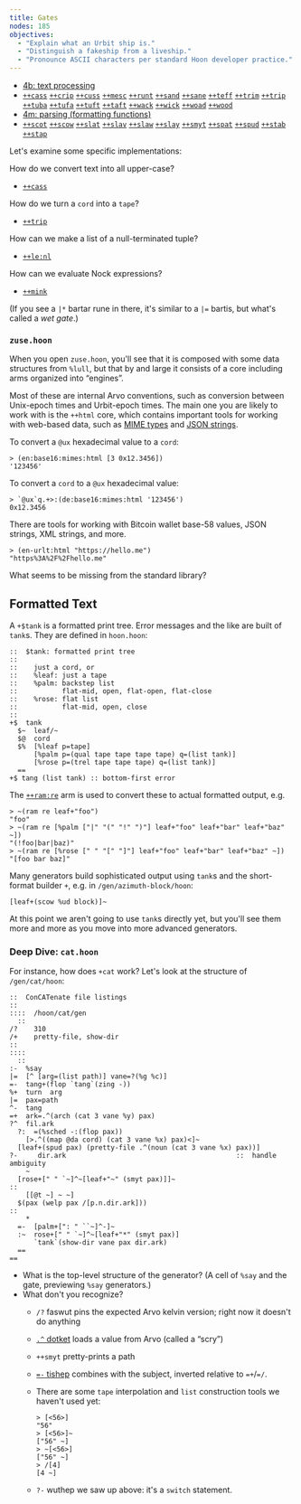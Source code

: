 ```yaml
---
title: Gates
nodes: 185
objectives:
  - "Explain what an Urbit ship is."
  - "Distinguish a fakeship from a liveship."
  - "Pronounce ASCII characters per standard Hoon developer practice."
---
```



-   [4b: text processing](https://urbit.org/docs/hoon/reference/stdlib#4b-text-processing)
  -   [`++cass`](https://urbit.org/docs/hoon/reference/stdlib/4b/#cass "To lowercase") [`++crip`](https://urbit.org/docs/hoon/reference/stdlib/4b/#crip "Tape to cord") [`++cuss`](https://urbit.org/docs/hoon/reference/stdlib/4b/#cuss "To uppercase") [`++mesc`](https://urbit.org/docs/hoon/reference/stdlib/4b/#mesc "Escape special characters") [`++runt`](https://urbit.org/docs/hoon/reference/stdlib/4b/#runt "Prepend n times") [`++sand`](https://urbit.org/docs/hoon/reference/stdlib/4b/#sand "Softcast by aura") [`++sane`](https://urbit.org/docs/hoon/reference/stdlib/4b/#sane "Check aura validity") [`++teff`](https://urbit.org/docs/hoon/reference/stdlib/4b/#teff "UTF8 length") [`++trim`](https://urbit.org/docs/hoon/reference/stdlib/4b/#trim "Tape split") [`++trip`](https://urbit.org/docs/hoon/reference/stdlib/4b/#trip "Cord to tape") [`++tuba`](https://urbit.org/docs/hoon/reference/stdlib/4b/#tuba "UTF8 to UTF32 tape") [`++tufa`](https://urbit.org/docs/hoon/reference/stdlib/4b/#tufa "UTF32 to UTF8 tape") [`++tuft`](https://urbit.org/docs/hoon/reference/stdlib/4b/#tuft "UTF32 to UTF8 text") [`++taft`](https://urbit.org/docs/hoon/reference/stdlib/4b/#taft "UTF8 to UTF32 cord") [`++wack`](https://urbit.org/docs/hoon/reference/stdlib/4b/#wack "Knot escape") [`++wick`](https://urbit.org/docs/hoon/reference/stdlib/4b/#wick "Knot unescape") [`++woad`](https://urbit.org/docs/hoon/reference/stdlib/4b/#woad "Unescape cord") [`++wood`](https://urbit.org/docs/hoon/reference/stdlib/4b/#wood "Escape cord")
-   [4m: parsing (formatting functions)](https://urbit.org/docs/hoon/reference/stdlib#4m-parsing-formatting-functions)
  -   [`++scot`](https://urbit.org/docs/hoon/reference/stdlib/4m/#scot "Render dime as cord") [`++scow`](https://urbit.org/docs/hoon/reference/stdlib/4m/#scow "Render dime as tape") [`++slat`](https://urbit.org/docs/hoon/reference/stdlib/4m/#slat "Curried slaw") [`++slav`](https://urbit.org/docs/hoon/reference/stdlib/4m/#slav "Demand: parse cord with input aura") [`++slaw`](https://urbit.org/docs/hoon/reference/stdlib/4m/#slaw "Parse cord to input aura") [`++slay`](https://urbit.org/docs/hoon/reference/stdlib/4m/#slay "Parse cord to coin") [`++smyt`](https://urbit.org/docs/hoon/reference/stdlib/4m/#smyt "Render path as tank") [`++spat`](https://urbit.org/docs/hoon/reference/stdlib/4m/#spat "Render path as cord") [`++spud`](https://urbit.org/docs/hoon/reference/stdlib/4m/#spud "Render path as tape") [`++stab`](https://urbit.org/docs/hoon/reference/stdlib/4m/#stab "Parse cord to path") [`++stap`](https://urbit.org/docs/hoon/reference/stdlib/4m/#stap "Path parser")

Let's examine some specific implementations:

How do we convert text into all upper-case?
- [`++cass`](https://urbit.org/docs/hoon/reference/stdlib/4b#cass)

How do we turn a `cord` into a `tape`?
- [`++trip`](https://urbit.org/docs/hoon/reference/stdlib/4b#trip)

How can we make a list of a null-terminated tuple?
- [`++le:nl`](https://urbit.org/docs/hoon/reference/stdlib/2m#lenl)

How can we evaluate Nock expressions?
- [`++mink`](https://urbit.org/docs/hoon/reference/stdlib/4n#mink)

(If you see a `|*` bartar rune in there, it's similar to a `|=` bartis, but what's called a _wet gate_.)

### `zuse.hoon`

When you open `zuse.hoon`, you'll see that it is composed with some data structures from `%lull`, but that by and large it consists of a core including arms organized into “engines”.

Most of these are internal Arvo conventions, such as conversion between Unix-epoch times and Urbit-epoch times.  The main one you are likely to work with is the `++html` core, which contains important tools for working with web-based data, such as [MIME types](https://en.wikipedia.org/wiki/Media_type) and [JSON strings](https://en.wikipedia.org/wiki/JSON).

To convert a `@ux` hexadecimal value to a `cord`:

```hoon
> (en:base16:mimes:html [3 0x12.3456])  
'123456'
```

To convert a `cord` to a `@ux` hexadecimal value:

```hoon
> `@ux`q.+>:(de:base16:mimes:html '123456')
0x12.3456
```

There are tools for working with Bitcoin wallet base-58 values, JSON strings, XML strings, and more.

```hoon
> (en-urlt:html "https://hello.me")
"https%3A%2F%2Fhello.me"
```

What seems to be missing from the standard library?


##  Formatted Text

A `+$tank` is a formatted print tree.  Error messages and the like are built of `tank`s.  They are defined in `hoon.hoon`:

```hoon
::  $tank: formatted print tree
::
::    just a cord, or
::    %leaf: just a tape
::    %palm: backstep list
::           flat-mid, open, flat-open, flat-close
::    %rose: flat list
::           flat-mid, open, close
::
+$  tank
  $~  leaf/~
  $@  cord
  $%  [%leaf p=tape]
      [%palm p=(qual tape tape tape tape) q=(list tank)]
      [%rose p=(trel tape tape tape) q=(list tank)]
  ==
+$ tang (list tank) :: bottom-first error
```

The [`++ram:re`](https://urbit.org/docs/hoon/reference/stdlib/4c#ramre) arm is used to convert these to actual formatted output, e.g.

```hoon
> ~(ram re leaf+"foo")
"foo"
> ~(ram re [%palm ["|" "(" "!" ")"] leaf+"foo" leaf+"bar" leaf+"baz" ~])
"(!foo|bar|baz)"
> ~(ram re [%rose [" " "[" "]"] leaf+"foo" leaf+"bar" leaf+"baz" ~])
"[foo bar baz]"
```

Many generators build sophisticated output using `tank`s and the short-format builder `+`, e.g. in `/gen/azimuth-block/hoon`:

```hoon
[leaf+(scow %ud block)]~
```

At this point we aren't going to use `tank`s directly yet, but you'll see them more and more as you move into more advanced generators.

### Deep Dive:  `cat.hoon`

For instance, how does `+cat` work?  Let's look at the structure of `/gen/cat/hoon`:

```hoon
::  ConCATenate file listings
::
::::  /hoon/cat/gen
  ::
/?    310
/+    pretty-file, show-dir
::
::::
  ::
:-  %say
|=  [^ [arg=(list path)] vane=?(%g %c)]
=-  tang+(flop `tang`(zing -))
%+  turn  arg
|=  pax=path
^-  tang
=+  ark=.^(arch (cat 3 vane %y) pax)
?^  fil.ark
  ?:  =(%sched -:(flop pax))
    [>.^((map @da cord) (cat 3 vane %x) pax)<]~
  [leaf+(spud pax) (pretty-file .^(noun (cat 3 vane %x) pax))]
?-     dir.ark                                          ::  handle ambiguity
    ~
  [rose+[" " `~]^~[leaf+"~" (smyt pax)]]~
::
    [[@t ~] ~ ~]
  $(pax (welp pax /[p.n.dir.ark]))
::
    *
  =-  [palm+[": " ``~]^-]~
  :~  rose+[" " `~]^~[leaf+"*" (smyt pax)]
      `tank`(show-dir vane pax dir.ark)
  ==
==
```

- What is the top-level structure of the generator?  (A cell of `%say` and the gate, previewing `%say` generators.)
- What don't you recognize?
  - `/?` faswut pins the expected Arvo kelvin version; right now it doesn't do anything
  - [`.^` dotket](https://urbit.org/docs/hoon/reference/rune/dot#-dotket) loads a value from Arvo (called a “scry”)
  - `++smyt` pretty-prints a path
  - [`=-` tishep](https://urbit.org/docs/hoon/reference/rune/tis#--tishep) combines with the subject, inverted relative to `=+`/`=/`.
  - There are some `tape` interpolation and `list` construction tools we haven't used yet:
      
      ```hoon
      > [<56>]
      "56"
      > [<56>]~
      ["56" ~]
      > ~[<56>]
      ["56" ~]
      > /[4]  
      [4 ~]
      ```
  - `?-` wuthep we saw up above:  it's a `switch` statement.

